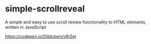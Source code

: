 # simple-scrollreveal
A simple and easy to use scroll review functionality to HTML elements, written in JavaScript

https://codepen.io/Dibb/pen/yRrZej
